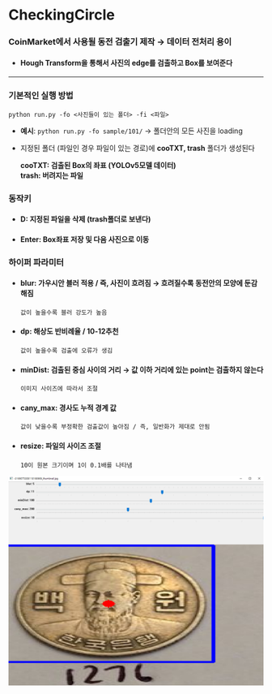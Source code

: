 # CheckingCircle
### CoinMarket에서 사용될 동전 검출기 제작 &rarr; 데이터 전처리 용이

- #### Hough Transform을 통해서 사진의 edge를 검출하고 Box를 보여준다
***
### 기본적인 실행 방법
`python run.py -fo <사진들이 있는 폴더> -fi <파일>`

- **예시**: `python run.py -fo sample/101/` &rarr; 폴더안의 모든 사진을 loading
   
- 지정된 폴더 (파일인 경우 파일이 있는 경로)에 **cooTXT, trash** 폴더가 생성된다   

  **cooTXT: 검출된 Box의 좌표 (YOLOv5모델 데이터)**   
  **trash: 버려지는 파일**

### 동작키

- #### D: 지정된 파일을 삭제 (trash폴더로 보낸다)
- #### Enter: Box좌표 저장 및 다음 사진으로 이동

### 하이퍼 파라미터

- #### blur: 가우시안 블러 적용 / 즉, 사진이 흐려짐 &rarr; 흐려질수록 동전안의 모양에 둔감해짐
  `값이 높을수록 블러 강도가 높음`
- #### dp: 해상도 반비례율 / 10-12추천
  `값이 높을수록 검출에 오류가 생김`
- #### minDist: 검출된 중심 사이의 거리 &rarr; 값 이하 거리에 있는 point는 검출하지 않는다
  `이미지 사이즈에 따라서 조절`
- #### cany_max: 경사도 누적 경계 값
  `값이 낮을수록 부정확한 검출값이 높아짐 / 즉, 일반화가 제대로 안됨`
- #### resize: 파일의 사이즈 조절
  `10이 원본 크기이며 1이 0.1배를 나타냄`

![example](https://github.com/KongTi/CheckingCircle/blob/main/example.PNG)
